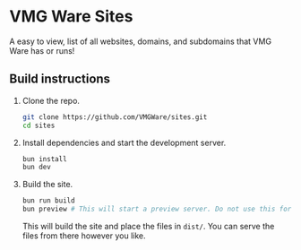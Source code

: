# VMG Ware Sites
A easy to view, list of all websites, domains, and subdomains that VMG Ware has or runs!

## Build instructions

1. Clone the repo.
   ```sh
   git clone https://github.com/VMGWare/sites.git
   cd sites
   ```

2. Install dependencies and start the development server.
   ```sh
   bun install
   bun dev
   ```

3. Build the site.
   ```sh
   bun run build
   bun preview # This will start a preview server. Do not use this for production.
   ```
   This will build the site and place the files in `dist/`. You can serve the files from there however you like.
